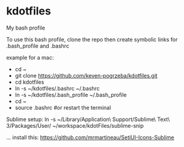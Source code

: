 # kdotfiles
My bash profile

To use this bash profile, clone the repo then create symbolic links for .bash_profile and .bashrc

example for a mac:
- cd ~
- git clone https://github.com/keven-pogrzeba/kdotfiles.git
- cd kdotfiles
- ln -s ~/kdotfiles/.bashrc ~/.bashrc
- ln -s ~/kdotfiles/.bash_profile ~/.bash_profile
- cd ~
- source .bashrc #or restart the terminal

Sublime setup:
ln -s  ~/Library/Application\ Support/Sublime\ Text\ 3/Packages/User/ ~/workspace/kdotFiles/sublime-snip

...
install this:
https://github.com/mrmartineau/SetiUI-Icons-Sublime
